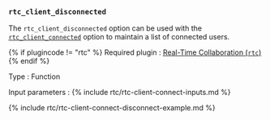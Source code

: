 ### `rtc_client_disconnected`

The `rtc_client_disconnected` option can be used with the [`rtc_client_connected`](#rtc_client_connected) option to maintain a list of connected users.

{% if plugincode != "rtc" %}
Required plugin
: [Real-Time Collaboration (`rtc`)]({{site.baseurl}}/plugins-ref/premium/rtc/)
{% endif %}

Type
: Function

Input parameters
: {% include rtc/rtc-client-connect-inputs.md %}

{% include rtc/rtc-client-connect-disconnect-example.md %}
